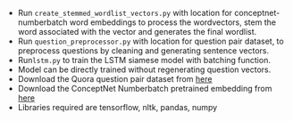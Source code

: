 - Run `create_stemmed_wordlist_vectors.py` with location for conceptnet-numberbatch word embeddings to process the wordvectors, stem the word associated with the vector and generates the final wordlist. 
- Run `question_preprocessor.py` with location for question pair dataset, to preprocess questions by cleaning and generating sentence vectors.
- Run`lstm.py` to train the LSTM siamese model with batching function.
- Model can be directly trained without regenerating question vectors.
- Download the Quora question pair dataset from [here](https://drive.google.com/open?id=188CJNYj8c4cSjq2ZQFCf8YqhDH_FWhlh)
- Download the ConceptNet Numberbatch pretrained embedding from [here](https://github.com/commonsense/conceptnet-numberbatch)
- Libraries required are tensorflow, nltk, pandas, numpy